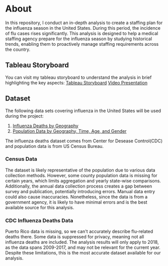 # About
In this repository, I conduct an in-depth analysis to create a staffing plan for the influenza season in the United States. During this period, the incidence of flu cases rises significantly. This analysis is designed to help a medical staffing agency prepare for the influenza season by studying historical trends, enabling them to proactively manage staffing requirements across the country. 

## Tableau Storyboard
You can visit my tableau storyboard to understand the analysis in brief highlighting the key aspects:
[Tableau Storyboard](https://public.tableau.com/app/profile/nirav.bariya/viz/Exercise2_9_17110453323300/InfluenzaStory?publish=yes)
[Video Presentation](https://www.youtube.com/watch?v=bJ7_mNFz3k4)

## Dataset
The following data sets covering influenza in the United States will be used during the project:
1. [Influenza Deaths by Geography](https://coach-courses-us.s3.amazonaws.com/public/courses/da_program/CDC_Influenza_Deaths_edited.xlsx)
2. [Population Data by Geography, Time, Age, and Gender](https://coach-courses-us.s3.amazonaws.com/public/courses/data-immersion/A1-A2_Influenza_Project/Census_Population_transformed_202101.csv)

The influenza deaths dataset comes from Center for Desease Control(CDC) and population data is from US Census Bureau. 
### Census Data
The dataset is likely representative of the population due to various data collection methods. However, some county population data is missing for certain years, which limits aggregation and yearly state-wise comparisons. Additionally, the annual data collection process creates a gap between survey and publication, potentially introducing errors. Manual data entry could also cause inaccuracies. Nonetheless, since the data is from a government agency, it is likely to have minimal errors and is the best available source for this analysis.
### CDC Influenza Deaths Data
Puerto Rico data is missing, so we can't accurately describe flu-related deaths there. Some data is suppressed for privacy, meaning not all influenza deaths are included. The analysis results will only apply to 2018, as the data spans 2009-2017, and may not be relevant for the current year. Despite these limitations, this is the most accurate dataset available for our analysis.


